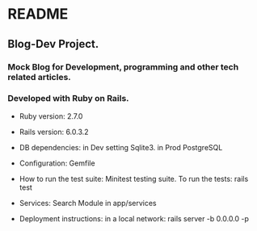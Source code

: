 # README

## Blog-Dev Project.
### Mock Blog for Development, programming and other tech related articles. 
### Developed with Ruby on Rails.

* Ruby version: 2.7.0 

* Rails version: 6.0.3.2

* DB dependencies: in Dev setting Sqlite3. in Prod PostgreSQL

* Configuration: Gemfile

* How to run the test suite:  Minitest testing suite. To run the tests: rails test

* Services: Search Module in app/services

* Deployment instructions: 
    in a local network: rails server -b 0.0.0.0 -p <PORT>



